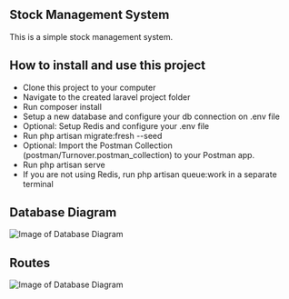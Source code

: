 

## Stock Management System

This is a simple stock management system.

## How to install and use this project

 - Clone this project to your computer
 - Navigate to the created laravel project folder
 - Run composer install
 - Setup a new database and configure your db connection on .env file
 - Optional: Setup Redis and configure your .env file
 - Run php artisan migrate:fresh --seed
 - Optional: Import the Postman Collection (postman/Turnover.postman_collection) to your Postman app.
 - Run php artisan serve
 - If you are not using Redis, run php artisan queue:work in a separate terminal


## Database Diagram

![Image of Database Diagram](https://i.ibb.co/25cym9V/db-diagram-stock-management.jpg)

## Routes

![Image of Database Diagram](https://i.ibb.co/25cym9V/db-diagram-stock-management.jpg)